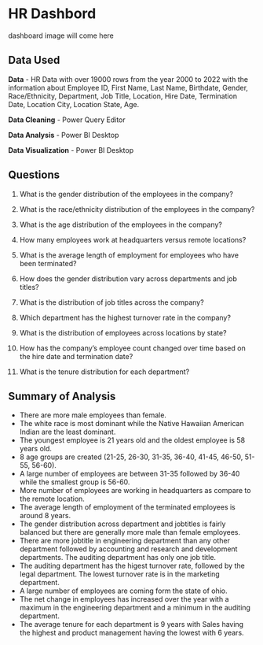 # HR Dashbord

dashboard image will come here

## Data Used
**Data** - HR Data with over 19000 rows from the year 2000 to 2022 with the information about Employee ID, First Name, Last Name, Birthdate, Gender, Race/Ethnicity, Department, Job Title, Location, Hire Date, Termination Date, Location City, Location State, Age.

**Data Cleaning** - Power Query Editor

**Data Analysis** - Power BI Desktop

**Data Visualization** - Power BI Desktop

## Questions

1. What is the gender distribution of the employees in the company?

2. What is the race/ethnicity distribution of the employees in the company?

3. What is the age distribution of the employees in the company?

4. How many employees work at headquarters versus remote locations?

5. What is the average length of employment for employees who have been terminated?

6. How does the gender distribution vary across departments and job titles?

7. What is the distribution of job titles across the company?

8. Which department has the highest turnover rate in the company?

9. What is the distribution of employees across locations by state?

10. How has the company’s employee count changed over time based on the hire date and termination date?

11. What is the tenure distribution for each department?


## Summary of Analysis

- There are more male employees than female.
- The white race is most dominant while the Native Hawaiian American Indian are the least dominant.
- The youngest employee is 21 years old and the oldest employee is 58 years old.
- 8 age groups are created (21-25, 26-30, 31-35, 36-40, 41-45, 46-50, 51-55, 56-60).
- A large number of employees are between 31-35 followed by 36-40 while the smallest group is 56-60.
- More number of employees are working in headquarters as compare to the remote location.
- The average length of employment of the terminated employees is around 8 years.
- The gender distribution across department and jobtitles is fairly balanced but there are generally more male than female employees.
- There are more jobtitle in engineering department than any other department followed by accounting and research and development departments. The auditing department has only one job title.
- The auditing department has the higest turnover rate, followed by the legal department. The lowest turnover rate is in the marketing department.
- A large number of employees are coming form the state of ohio.
- The net change in employees has increased over the year with a maximum in the engineering department and a minimum in the auditing department.
- The average tenure for each department is 9 years with Sales having the highest and product management having the lowest with 6 years.

